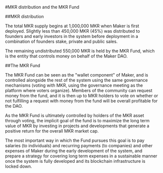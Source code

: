 #MKR distribution and the MKR Fund

##MKR distribution

The total MKR supply begins at 1,000,000 MKR when Maker is first deployed. Slightly less than 450,000 MKR (45%) was distributed to founders and early investors in the system before deployment in a combination of founders stake, private and public sales.

The remaining undistributed 550,000 MKR is held by the MKR Fund, which is the entity that controls money on behalf of the Maker DAO.

##The MKR Fund

The MKR Fund can be seen as the "wallet component" of Maker, and is controlled alongside the rest of the system using the same governance mechanisms (voting with MKR, using the governance meeting as the platform where voters organize). Members of the community can request money from the fund, and it is then up to MKR holders to vote on whether or not fulfilling a request with money from the fund will be overall profitable for the DAO.

As the MKR Fund is ultimately controlled by holders of the MKR asset through voting, the implicit goal of the fund is to maximize the long term value of MKR by investing in projects and developments that generate a positive return for the overall MKR market cap.

The most important way in which the Fund pursues this goal is to pay salaries (to individuals) and recurring payments (to companies) and other expenses of Maker during the early development of the system, and prepare a strategy for covering long term expenses in a sustainable manner once the system is fully developed and its blockchain infrastructure is locked down.
